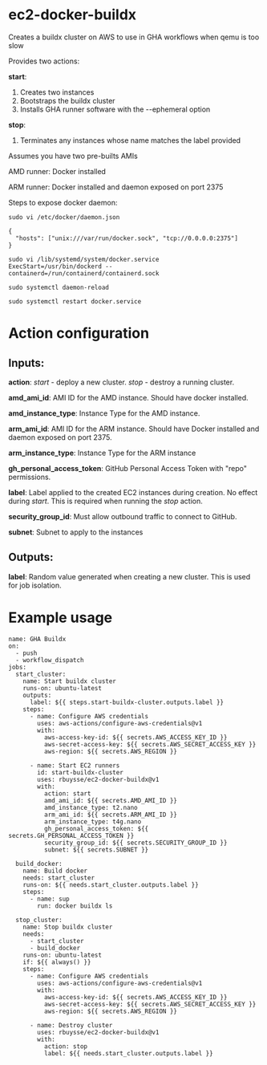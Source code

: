 # ec2-docker-buildx

Creates a buildx cluster on AWS to use in GHA workflows when qemu is too slow

Provides two actions:

**start**:

1. Creates two instances
2. Bootstraps the buildx cluster
3. Installs GHA runner software with the --ephemeral option

**stop**:

1. Terminates any instances whose name matches the label provided

Assumes you have two pre-builts AMIs

AMD runner: Docker installed

ARM runner: Docker installed and daemon exposed on port 2375

Steps to expose docker daemon:

```
sudo vi /etc/docker/daemon.json

{
  "hosts": ["unix:///var/run/docker.sock", "tcp://0.0.0.0:2375"]
}

sudo vi /lib/systemd/system/docker.service
ExecStart=/usr/bin/dockerd --containerd=/run/containerd/containerd.sock

sudo systemctl daemon-reload

sudo systemctl restart docker.service
``` 


# Action configuration

## Inputs:

  **action**:
    _start_ - deploy a new cluster.
    _stop_ - destroy a running cluster.

  **amd_ami_id**:
      AMI ID for the AMD instance. Should have docker installed.

  **amd_instance_type**:
      Instance Type for the AMD instance.

  **arm_ami_id**:
      AMI ID for the ARM instance. Should have Docker installed and daemon exposed on port 2375.

  **arm_instance_type**:
      Instance Type for the ARM instance

  **gh_personal_access_token**:
      GitHub Personal Access Token with "repo" permissions.

  **label**:
      Label applied to the created EC2 instances during creation.
      No effect during _start_.
      This is required when running the _stop_ action.

  **security_group_id**:
      Must allow outbound traffic to connect to GitHub.

  **subnet**:
      Subnet to apply to the instances

## Outputs:

**label**:
      Random value generated when creating a new cluster. This is used for job isolation.

# Example usage

```
name: GHA Buildx
on:
  - push
  - workflow_dispatch
jobs:
  start_cluster:
    name: Start buildx cluster
    runs-on: ubuntu-latest
    outputs:
      label: ${{ steps.start-buildx-cluster.outputs.label }}
    steps:
      - name: Configure AWS credentials
        uses: aws-actions/configure-aws-credentials@v1
        with:
          aws-access-key-id: ${{ secrets.AWS_ACCESS_KEY_ID }}
          aws-secret-access-key: ${{ secrets.AWS_SECRET_ACCESS_KEY }}
          aws-region: ${{ secrets.AWS_REGION }}

      - name: Start EC2 runners
        id: start-buildx-cluster
        uses: rbuysse/ec2-docker-buildx@v1
        with:
          action: start
          amd_ami_id: ${{ secrets.AMD_AMI_ID }}
          amd_instance_type: t2.nano
          arm_ami_id: ${{ secrets.ARM_AMI_ID }}
          arm_instance_type: t4g.nano
          gh_personal_access_token: ${{ secrets.GH_PERSONAL_ACCESS_TOKEN }}
          security_group_id: ${{ secrets.SECURITY_GROUP_ID }}
          subnet: ${{ secrets.SUBNET }}

  build_docker:
    name: Build docker
    needs: start_cluster
    runs-on: ${{ needs.start_cluster.outputs.label }}
    steps:
      - name: sup
        run: docker buildx ls

  stop_cluster:
    name: Stop buildx cluster
    needs:
      - start_cluster
      - build_docker
    runs-on: ubuntu-latest
    if: ${{ always() }}
    steps:
      - name: Configure AWS credentials
        uses: aws-actions/configure-aws-credentials@v1
        with:
          aws-access-key-id: ${{ secrets.AWS_ACCESS_KEY_ID }}
          aws-secret-access-key: ${{ secrets.AWS_SECRET_ACCESS_KEY }}
          aws-region: ${{ secrets.AWS_REGION }}

      - name: Destroy cluster
        uses: rbuysse/ec2-docker-buildx@v1
        with:
          action: stop
          label: ${{ needs.start_cluster.outputs.label }}
```
